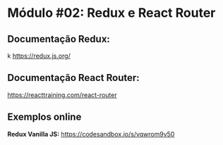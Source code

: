 # Módulo #02: Redux e React Router

## Documentação Redux:
k
https://redux.js.org/

## Documentação React Router:

https://reacttraining.com/react-router

## Exemplos online

**Redux Vanilla JS:** https://codesandbox.io/s/vqwrom9v50
